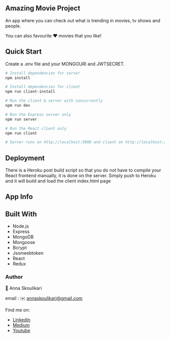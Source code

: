 ## Amazing Movie Project

An app where you can check out what is trending in movies, tv shows and people.

You can also favourite :heart: movies that you like!

## Quick Start

Create a .env file and your MONGOURI and JWTSECRET.

```bash
# Install dependencies for server
npm install

# Install dependencies for client
npm run client-install

# Run the client & server with concurrently
npm run dev

# Run the Express server only
npm run server

# Run the React client only
npm run client

# Server runs on http://localhost:5000 and client on http://localhost:3000
```

## Deployment

There is a Heroku post build script so that you do not have to compile your React frontend manually, it is done on the server. Simply push to Heroku and it will build and load the client index.html page

## App Info

## Built With

- Node.js
- Express
- MongoDB
- Mongoose
- Bcrypt
- Jsonwebtoken
- React
- Redux

### Author

:raising_hand: Anna Skoulikari

email : :envelope: annaskoulikari@gmail.com

Find me on:

- [Linkedin](https://www.linkedin.com/in/annaskoulikari/ "Linkedin")
- [Medium](https://medium.com/anna-skoulikari "Medium")
- [Youtube](https://www.youtube.com/channel/UCa6kP6qEgN6VL1lraEiybmw "Youtube")
